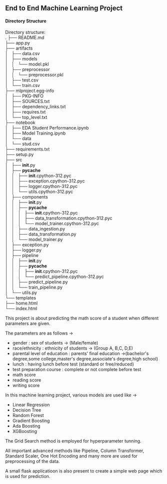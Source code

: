 ## End to End Machine Learning Project

#### Directory Structure

Directory structure:  
.
├── README.md  
├── app.py  
├── artifacts  
│   ├── data.csv  
│   ├── models  
│   │   └── model.pkl  
│   ├── preprocessor  
│   │   └── preprocessor.pkl  
│   ├── test.csv  
│   └── train.csv  
├── mlproject.egg-info  
│   ├── PKG-INFO  
│   ├── SOURCES.txt  
│   ├── dependency_links.txt  
│   ├── requires.txt  
│   └── top_level.txt  
├── notebook  
│   ├── EDA Student Performance.ipynb  
│   ├── Model Training.ipynb  
│   └── data  
│       └── stud.csv  
├── requirements.txt  
├── setup.py  
├── src   
│   ├── __init__.py  
│   ├── __pycache__  
│   │   ├── __init__.cpython-312.pyc  
│   │   ├── exception.cpython-312.pyc  
│   │   ├── logger.cpython-312.pyc  
│   │   └── utils.cpython-312.pyc  
│   ├── components  
│   │   ├── __init__.py  
│   │   ├── __pycache__  
│   │   │   ├── __init__.cpython-312.pyc  
│   │   │   ├── data_transformation.cpython-312.pyc  
│   │   │   └── model_trainer.cpython-312.pyc  
│   │   ├── data_ingestion.py  
│   │   ├── data_transformation.py  
│   │   └── model_trainer.py  
│   ├── exception.py  
│   ├── logger.py  
│   ├── pipeline  
│   │   ├── __init__.py  
│   │   ├── __pycache__  
│   │   │   ├── __init__.cpython-312.pyc  
│   │   │   └── predict_pipeline.cpython-312.pyc  
│   │   ├── predict_pipeline.py  
│   │   └── train_pipeline.py  
│   └── utils.py  
└── templates  
    ├── home.html  
    └── index.html  


This project is about predicting the math score of a student when different parameters are given.

The parameters are as follows ->
- gender : sex of students  -> (Male/female)
- race/ethnicity : ethnicity of students -> (Group A, B,C, D,E)
- parental level of education : parents' final education ->(bachelor's degree,some college,master's degree,associate's degree,high school)
- lunch : having lunch before test (standard or free/reduced) 
- test preparation course : complete or not complete before test
- math score
- reading score
- writing score

In this machine learning project, various models are used like ->

- Linear Regression
- Decision Tree
- Random Forest
- Gradient Boosting
- Ada Boosting
- XGBoosting

The Grid Search method is employed for hyperparameter tunning. 

All important advanced methods like Pipeline, Column Transformer, Standard Scaler, One Hot Encoding and many more are used for preprocessing of the data.

A small flask applicatioon is also present to create a simple web page which is used for prediction.